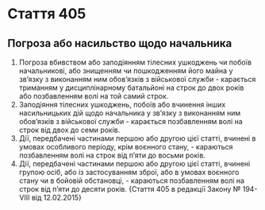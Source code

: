 Cтаття 405
====
Погроза або насильство щодо начальника
----
1. Погроза вбивством або заподіянням тілесних ушкоджень чи побоїв начальникові, або знищенням чи пошкодженням його майна у зв’язку з виконанням ним обов’язків з військової служби -
карається триманням у дисциплінарному батальйоні на строк до двох років або позбавленням волі на той самий строк.
2. Заподіяння тілесних ушкоджень, побоїв або вчинення інших насильницьких дій щодо начальника у зв’язку з виконанням ним обов’язків з військової служби -
карається позбавленням волі на строк від двох до семи років.
3. Дії, передбачені частинами першою або другою цієї статті, вчинені в умовах особливого періоду, крім воєнного стану, -
караються позбавленням волі на строк від п’яти до восьми років.
4. Дії, передбачені частинами першою або другою цієї статті, вчинені групою осіб, або із застосуванням зброї, або в умовах воєнного стану чи в бойовій обстановці, -
караються позбавленням волі на строк від п’яти до десяти років.
{Стаття 405 в редакції Закону № 194-VIII від 12.02.2015}
